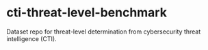 # cti-threat-level-benchmark
Dataset repo for threat-level determination from cybersecurity threat intelligence (CTI).
